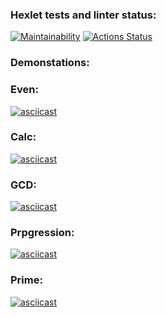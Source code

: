 ### Hexlet tests and linter status:
[![Maintainability](https://api.codeclimate.com/v1/badges/875bff6d0026619f6c86/maintainability)](https://codeclimate.com/github/Virgial98/java-project-61/maintainability)
[![Actions Status](https://github.com/Virgial98/java-project-61/actions/workflows/hexlet-check.yml/badge.svg)](https://github.com/Virgial98/java-project-61/actions)

### Demonstations:
### Even: 
[![asciicast](https://asciinema.org/a/645382.svg)](https://asciinema.org/a/645382)
### Calc:
[![asciicast](https://asciinema.org/a/645383.svg)](https://asciinema.org/a/645383)
### GCD: 
[![asciicast](https://asciinema.org/a/645390.svg)](https://asciinema.org/a/645390)
### Prpgression:
[![asciicast](https://asciinema.org/a/645384.svg)](https://asciinema.org/a/645384)
### Prime:
[![asciicast](https://asciinema.org/a/645387.svg)](https://asciinema.org/a/645387)